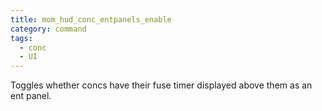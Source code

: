 ```yaml
---
title: mom_hud_conc_entpanels_enable
category: command
tags:
  - conc
  - UI
---
```


Toggles whether concs have their fuse timer displayed above them as an ent panel.

